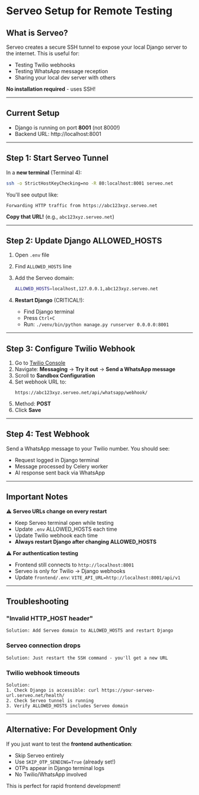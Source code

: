 # Serveo Setup for Remote Testing

## What is Serveo?

Serveo creates a secure SSH tunnel to expose your local Django server to the internet. This is useful for:
- Testing Twilio webhooks
- Testing WhatsApp message reception
- Sharing your local dev server with others

**No installation required** - uses SSH!

---

## Current Setup

- Django is running on port **8001** (not 8000!)
- Backend URL: http://localhost:8001

---

## Step 1: Start Serveo Tunnel

In a **new terminal** (Terminal 4):

```bash
ssh -o StrictHostKeyChecking=no -R 80:localhost:8001 serveo.net
```

You'll see output like:
```
Forwarding HTTP traffic from https://abc123xyz.serveo.net
```

**Copy that URL!** (e.g., `abc123xyz.serveo.net`)

---

## Step 2: Update Django ALLOWED_HOSTS

1. Open `.env` file
2. Find `ALLOWED_HOSTS` line
3. Add the Serveo domain:
   ```bash
   ALLOWED_HOSTS=localhost,127.0.0.1,abc123xyz.serveo.net
   ```

4. **Restart Django** (CRITICAL!):
   - Find Django terminal
   - Press `Ctrl+C`
   - Run: `./venv/bin/python manage.py runserver 0.0.0.0:8001`

---

## Step 3: Configure Twilio Webhook

1. Go to [Twilio Console](https://console.twilio.com/)
2. Navigate: **Messaging** → **Try it out** → **Send a WhatsApp message**
3. Scroll to **Sandbox Configuration**
4. Set webhook URL to:
   ```
   https://abc123xyz.serveo.net/api/whatsapp/webhook/
   ```
5. Method: **POST**
6. Click **Save**

---

## Step 4: Test Webhook

Send a WhatsApp message to your Twilio number. You should see:
- Request logged in Django terminal
- Message processed by Celery worker
- AI response sent back via WhatsApp

---

## Important Notes

⚠️ **Serveo URLs change on every restart**
- Keep Serveo terminal open while testing
- Update `.env` ALLOWED_HOSTS each time
- Update Twilio webhook each time
- **Always restart Django after changing ALLOWED_HOSTS**

⚠️ **For authentication testing**
- Frontend still connects to `http://localhost:8001`
- Serveo is only for Twilio → Django webhooks
- Update `frontend/.env`: `VITE_API_URL=http://localhost:8001/api/v1`

---

## Troubleshooting

### "Invalid HTTP_HOST header"
```
Solution: Add Serveo domain to ALLOWED_HOSTS and restart Django
```

### Serveo connection drops
```
Solution: Just restart the SSH command - you'll get a new URL
```

### Twilio webhook timeouts
```
Solution:
1. Check Django is accessible: curl https://your-serveo-url.serveo.net/health/
2. Check Serveo tunnel is running
3. Verify ALLOWED_HOSTS includes Serveo domain
```

---

## Alternative: For Development Only

If you just want to test the **frontend authentication**:
- Skip Serveo entirely
- Use `SKIP_OTP_SENDING=True` (already set!)
- OTPs appear in Django terminal logs
- No Twilio/WhatsApp involved

This is perfect for rapid frontend development!
